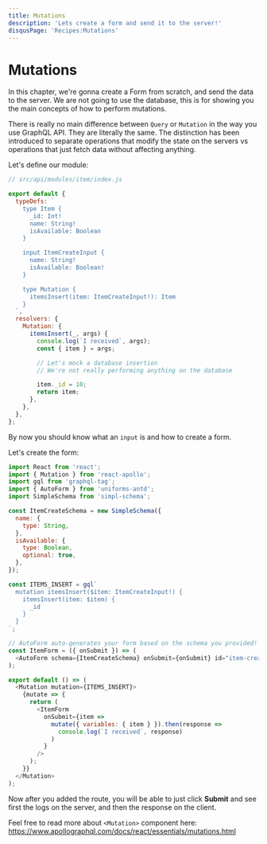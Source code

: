 ```yaml
---
title: Mutations
description: 'Lets create a form and send it to the server!'
disqusPage: 'Recipes:Mutations'
---
```


# Mutations

In this chapter, we're gonna create a Form from scratch, and send the data to the server. We are not going to use the database, this is for showing you the main concepts of how to perform mutations.

There is really no main difference between `Query` or `Mutation` in the way you use GraphQL API. They are literally the same. The distinction has been introduced to separate operations that modify the state on the servers vs operations that just fetch data without affecting anything.

Let's define our module:

```js
// src/api/modules/item/index.js

export default {
  typeDefs: `
    type Item {
      _id: Int!
      name: String!
      isAvailable: Boolean
    }

    input ItemCreateInput {
      name: String!
      isAvailable: Boolean!
    }

    type Mutation {
      itemsInsert(item: ItemCreateInput!): Item
    }
  `,
  resolvers: {
    Mutation: {
      itemsInsert(_, args) {
        console.log(`I received`, args);
        const { item } = args;

        // Let's mock a database insertion
        // We're not really performing anything on the database

        item._id = 10;
        return item;
      },
    },
  },
};
```

By now you should know what an `input` is and how to create a form.

Let's create the form:

```js
import React from 'react';
import { Mutation } from 'react-apollo';
import gql from 'graphql-tag';
import { AutoForm } from 'uniforms-antd';
import SimpleSchema from 'simpl-schema';

const ItemCreateSchema = new SimpleSchema({
  name: {
    type: String,
  },
  isAvailable: {
    type: Boolean,
    optional: true,
  },
});

const ITEMS_INSERT = gql`
  mutation itemsInsert($item: ItemCreateInput!) {
    itemsInsert(item: $item) {
      _id
    }
  }
`;

// AutoForm auto-generates your form based on the schema you provided!
const ItemForm = ({ onSubmit }) => (
  <AutoForm schema={ItemCreateSchema} onSubmit={onSubmit} id="item-create" />
);

export default () => (
  <Mutation mutation={ITEMS_INSERT}>
    {mutate => {
      return (
        <ItemForm
          onSubmit={item =>
            mutate({ variables: { item } }).then(response =>
              console.log(`I received`, response)
            )
          }
        />
      );
    }}
  </Mutation>
);
```

Now after you added the route, you will be able to just click **Submit** and see first the logs on the server, and then the response on the client.

Feel free to read more about `<Mutation>` component here:
https://www.apollographql.com/docs/react/essentials/mutations.html
